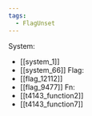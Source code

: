 ```yaml
---
tags:
  - FlagUnset
---
```

System:
- [[system_1]]
- [[system_66]]
Flag:
- [[flag_12112]]
- [[flag_9477]]
Fn:
- [[t4143_function2]]
- [[t4143_function7]]
